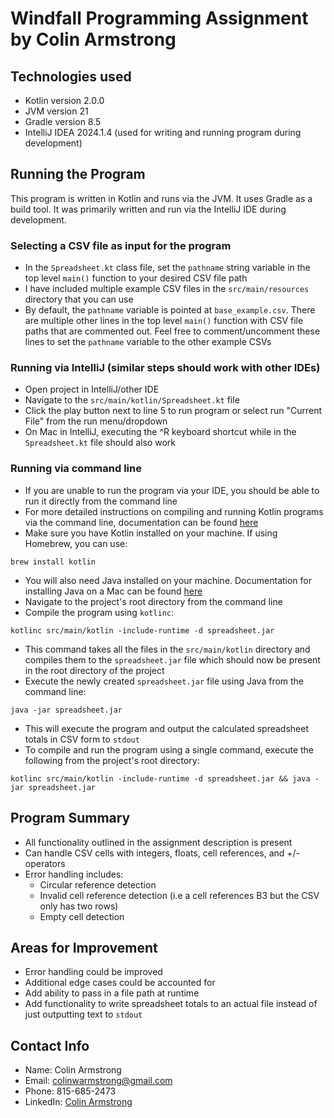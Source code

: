 # Windfall Programming Assignment by Colin Armstrong

## Technologies used
- Kotlin version 2.0.0
- JVM version 21
- Gradle version 8.5
- IntelliJ IDEA 2024.1.4 (used for writing and running program during development)

## Running the Program

This program is written in Kotlin and runs via the JVM. It uses Gradle as a build tool. It was primarily written and run via the IntelliJ IDE during development.

### Selecting a CSV file as input for the program
- In the `Spreadsheet.kt` class file, set the `pathname` string variable in the top level `main()` function to your desired CSV file path
- I have included multiple example CSV files in the `src/main/resources` directory that you can use
- By default, the `pathname` variable is pointed at `base_example.csv`. There are multiple other lines in the top level `main()` function with CSV file paths that are commented out.  Feel free to comment/uncomment these lines to set the `pathname` variable to the other example CSVs

### Running via IntelliJ (similar steps should work with other IDEs)
- Open project in IntelliJ/other IDE
- Navigate to the `src/main/kotlin/Spreadsheet.kt` file
- Click the play button next to line 5 to run program or select run "Current File" from the run menu/dropdown
- On Mac in IntelliJ, executing the ^R keyboard shortcut while in the `Spreadsheet.kt` file should also work

### Running via command line
- If you are unable to run the program via your IDE, you should be able to run it directly from the command line
- For more detailed instructions on compiling and running Kotlin programs via the command line, documentation can be found [here](https://kotlinlang.org/docs/command-line.html)
- Make sure you have Kotlin installed on your machine.  If using Homebrew, you can use:
```
brew install kotlin
```
- You will also need Java installed on your machine. Documentation for installing Java on a Mac can be found [here](https://www.java.com/en/download/help/mac_install.html)
- Navigate to the project's root directory from the command line
- Compile the program using `kotlinc`:
```
kotlinc src/main/kotlin -include-runtime -d spreadsheet.jar
```
- This command takes all the files in the `src/main/kotlin` directory and compiles them to the `spreadsheet.jar` file which should now be present in the root directory of the project
- Execute the newly created `spreadsheet.jar` file using Java from the command line:
```
java -jar spreadsheet.jar
```
- This will execute the program and output the calculated spreadsheet totals in CSV form to `stdout`
- To compile and run the program using a single command, execute the following from the project's root directory:
```
kotlinc src/main/kotlin -include-runtime -d spreadsheet.jar && java -jar spreadsheet.jar
```

## Program Summary
- All functionality outlined in the assignment description is present
- Can handle CSV cells with integers, floats, cell references, and +/- operators
- Error handling includes:
  - Circular reference detection
  - Invalid cell reference detection (i.e a cell references B3 but the CSV only has two rows)
  - Empty cell detection

## Areas for Improvement
- Error handling could be improved
- Additional edge cases could be accounted for
- Add ability to pass in a file path at runtime
- Add functionality to write spreadsheet totals to an actual file instead of just outputting text to `stdout`

## Contact Info
- Name: Colin Armstrong
- Email: colinwarmstrong@gmail.com
- Phone: 815-685-2473
- LinkedIn: [Colin Armstrong](https://www.linkedin.com/in/colinwarmstrong/)
